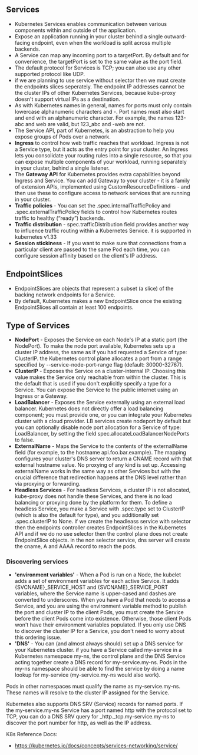 ## Services
- Kubernetes Services enables communication between various components within and outside of the application.
- Expose an application running in your cluster behind a single outward-facing endpoint, even when the workload is split across multiple backends.
- A Service can map any incoming port to a targetPort. By default and for convenience, the targetPort is set to the same value as the port field.
- The default protocol for Services is TCP; you can also use any other supported protocol like UDP. 
- if we are planning to use service without selector then we must create the endpoints slices seperately. The endpoint IP addresses cannot be the cluster IPs of other Kubernetes Services, because kube-proxy doesn't support virtual IPs as a destination.
- As with Kubernetes names in general, names for ports must only contain lowercase alphanumeric characters and -. Port names must also start and end with an alphanumeric character. For example, the names 123-abc and web are valid, but 123_abc and -web are not.
- The Service API, part of Kubernetes, is an abstraction to help you expose groups of Pods over a network.
- **Ingress** to control how web traffic reaches that workload. Ingress is not a Service type, but it acts as the entry point for your cluster. An Ingress lets you consolidate your routing rules into a single resource, so that you can expose multiple components of your workload, running separately in your cluster, behind a single listener.
- The **Gateway API** for Kubernetes provides extra capabilities beyond Ingress and Service. You can add Gateway to your cluster - it is a family of extension APIs, implemented using CustomResourceDefinitions - and then use these to configure access to network services that are running in your cluster.
- **Traffic policies** - You can set the .spec.internalTrafficPolicy and .spec.externalTrafficPolicy fields to control how Kubernetes routes traffic to healthy (“ready”) backends.
- **Traffic distribution** - spec.trafficDistribution field provides another way to influence traffic routing within a Kubernetes Service. it is supported in kubernetes v1.33
- **Session stickiness** - If you want to make sure that connections from a particular client are passed to the same Pod each time, you can configure session affinity based on the client's IP address.
## EndpointSlices
- EndpointSlices are objects that represent a subset (a slice) of the backing network endpoints for a Service.
- By default, Kubernetes makes a new EndpointSlice once the existing EndpointSlices all contain at least 100 endpoints.
## Type of Services 
- **NodePort** - Exposes the Service on each Node's IP at a static port (the NodePort). To make the node port available, Kubernetes sets up a cluster IP address, the same as if you had requested a Service of type: ClusterIP. the Kubernetes control plane allocates a port from a range specified by --service-node-port-range flag (default: 30000-32767).
- **ClusterIP** - Exposes the Service on a cluster-internal IP. Choosing this value makes the Service only reachable from within the cluster. This is the default that is used if you don't explicitly specify a type for a Service. You can expose the Service to the public internet using an Ingress or a Gateway.
- **LoadBalancer** - Exposes the Service externally using an external load balancer. Kubernetes does not directly offer a load balancing component; you must provide one, or you can integrate your Kubernetes cluster with a cloud provider. LB services create nodeport by default but you can optionally disable node port allocation for a Service of type: LoadBalancer, by setting the field spec.allocateLoadBalancerNodePorts to false. 
- **ExternalName** - Maps the Service to the contents of the externalName field (for example, to the hostname api.foo.bar.example). The mapping configures your cluster's DNS server to return a CNAME record with that external hostname value. No proxying of any kind is set up. Accessing externalName works in the same way as other Services but with the crucial difference that redirection happens at the DNS level rather than via proxying or forwarding.
- **Headless Services** - For headless Services, a cluster IP is not allocated, kube-proxy does not handle these Services, and there is no load balancing or proxying done by the platform for them. To define a headless Service, you make a Service with .spec.type set to ClusterIP (which is also the default for type), and you additionally set .spec.clusterIP to None. if we create the headleass service with selector then the endpoints controller creates EndpointSlices in the Kubernetes API and if we do no use selector then  the control plane does not create EndpointSlice objects. in the non selector service, dns server will create the cname, A and AAAA record to reach the pods. 
### Discovering services
- **'environment variables'** - When a Pod is run on a Node, the kubelet adds a set of environment variables for each active Service. It adds {SVCNAME}_SERVICE_HOST and {SVCNAME}_SERVICE_PORT variables, where the Service name is upper-cased and dashes are converted to underscores. When you have a Pod that needs to access a Service, and you are using the environment variable method to publish the port and cluster IP to the client Pods, you must create the Service before the client Pods come into existence. Otherwise, those client Pods won't have their environment variables populated. If you only use DNS to discover the cluster IP for a Service, you don't need to worry about this ordering issue.
- **'DNS'** - You can (and almost always should) set up a DNS service for your Kubernetes cluster.  if you have a Service called my-service in a Kubernetes namespace my-ns, the control plane and the DNS Service acting together create a DNS record for my-service.my-ns. Pods in the my-ns namespace should be able to find the service by doing a name lookup for my-service (my-service.my-ns would also work).

Pods in other namespaces must qualify the name as my-service.my-ns. These names will resolve to the cluster IP assigned for the Service.

Kubernetes also supports DNS SRV (Service) records for named ports. If the my-service.my-ns Service has a port named http with the protocol set to TCP, you can do a DNS SRV query for _http._tcp.my-service.my-ns to discover the port number for http, as well as the IP address.


  
    
K8s Reference Docs:
- https://kubernetes.io/docs/concepts/services-networking/service/
